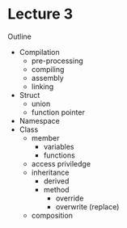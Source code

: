 # Lecture 3

Outline

- Compilation
  - pre-processing
  - compiling
  - assembly
  - linking
- Struct
  - union
  - function pointer
- Namespace
- Class
  - member
    - variables
    - functions
  - access priviledge
  - inheritance
    - derived
    - method
      - override
      - overwrite (replace)
  - composition
